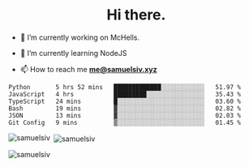 <h1 align="center">Hi there.</h1>

- 🔭 I’m currently working on McHells.

- 🌱 I’m currently learning NodeJS

- 📫 How to reach me **me@samuelsiv.xyz**


<!--START_SECTION:waka-->

```text
Python       5 hrs 52 mins   █████████████░░░░░░░░░░░░   51.97 %
JavaScript   4 hrs           █████████░░░░░░░░░░░░░░░░   35.43 %
TypeScript   24 mins         █░░░░░░░░░░░░░░░░░░░░░░░░   03.60 %
Bash         19 mins         ▓░░░░░░░░░░░░░░░░░░░░░░░░   02.82 %
JSON         13 mins         ▓░░░░░░░░░░░░░░░░░░░░░░░░   02.03 %
Git Config   9 mins          ▒░░░░░░░░░░░░░░░░░░░░░░░░   01.45 %
```

<!--END_SECTION:waka-->

<p><img align="left" src="https://github-readme-stats.vercel.app/api/top-langs?username=samuelsiv&show_icons=true&locale=en&layout=compact&theme=radical" alt="samuelsiv" /></p>

<p>&nbsp;<img align="center" src="https://github-readme-stats.vercel.app/api?username=samuelsiv&show_icons=true&locale=en&theme=radical" alt="samuelsiv" /></p>
<p align="left"> <img src="https://komarev.com/ghpvc/?username=samuelsiv&label=Profile%20views&color=0e75b6&style=flat" alt="samuelsiv" /> </p>

